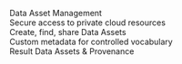 Data Asset Management <br>
Secure access to private cloud resources <br>
Create, find, share Data Assets <br>
Custom metadata for controlled vocabulary <br> 
Result Data Assets & Provenance <br>

